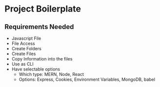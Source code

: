 # Project Boilerplate

## Requirements Needed
- Javascript File
- File Access
- Create Folders
- Create Files
- Copy Information into the files
- Use as CLI
- Have selectable options
  - Which type: MERN, Node, React
  - Options: Express, Cookies, Environment Variables, MongoDB, babel